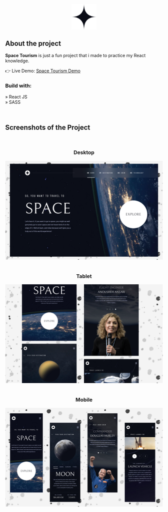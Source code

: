 <div align='center'><img style="width:16%" src='src/assets/shared/logo.svg'/></div>

<h2>About the project</h2>

<p><b>Space Tourism</b> is just a fun project that i made to practice my React knowledge. </p>

👉 Live Demo: <a href='https://space-tourism-website-ashy.vercel.app/' target="_blank">Space Tourism Demo</a>

<h3>Build with:</h3>

» React JS <br>
» SASS <br>

<br>

<h2>Screenshots of the Project</h2>
<br>
<h3 align='center'>Desktop</h3>

<div align='center'>
<img src='./preview/preview-desktop.png'/>
</div>
<br>
<h3 align='center'>Tablet</h3>

<div align='center'>
<img src='./preview/preview-tablet.png'/>
</div>
<br>
<h3 align='center'>Mobile</h3>

<div align='center'>
<img src='./preview/preview-mobile.png'/>
</div>
